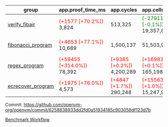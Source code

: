 | group | app.proof_time_ms | app.cycles | app.cells_used | leaf.proof_time_ms | leaf.cycles | leaf.cells_used |
| -- | -- | -- | -- | -- | -- | -- |
| [verify_fibair](https://github.com/openvm-org/openvm/blob/benchmark-results/benchmarks-dispatch/refs/heads/feat/opt-fri-reduce/verify_fibair-6258838933dd2fd0a51934185c903058df123d7b.md) |<span style='color: red'>(+1577 [+70.2%])</span> 3,824 |  513,325 | <span style='color: green'>(-27911 [-0.1%])</span> 19,357,842 |- | - | - |
| [fibonacci_program](https://github.com/openvm-org/openvm/blob/benchmark-results/benchmarks-dispatch/refs/heads/feat/opt-fri-reduce/fibonacci-6258838933dd2fd0a51934185c903058df123d7b.md) |<span style='color: red'>(+4653 [+77.1%])</span> 10,689 |  1,500,137 |  51,503,940 |<span style='color: red'>(+6048 [+80.1%])</span> 13,597 | <span style='color: red'>(+4624 [+0.3%])</span> 1,843,883 | <span style='color: green'>(-5104509 [-6.7%])</span> 70,600,752 |
| [regex_program](https://github.com/openvm-org/openvm/blob/benchmark-results/benchmarks-dispatch/refs/heads/feat/opt-fri-reduce/regex-6258838933dd2fd0a51934185c903058df123d7b.md) |<span style='color: red'>(+59455 [+314.0%])</span> 78,392 | <span style='color: red'>(+9385 [+0.2%])</span> 4,200,289 | <span style='color: red'>(+169837 [+0.1%])</span> 165,198,010 |<span style='color: red'>(+9070 [+50.8%])</span> 26,939 | <span style='color: red'>(+5884 [+0.2%])</span> 3,039,994 | <span style='color: green'>(-21506013 [-13.2%])</span> 141,944,601 |
| [ecrecover_program](https://github.com/openvm-org/openvm/blob/benchmark-results/benchmarks-dispatch/refs/heads/feat/opt-fri-reduce/ecrecover-6258838933dd2fd0a51934185c903058df123d7b.md) |<span style='color: red'>(+1975 [+76.0%])</span> 4,573 | <span style='color: red'>(+4847 [+1.7%])</span> 290,248 | <span style='color: red'>(+155632 [+1.0%])</span> 15,247,929 |<span style='color: red'>(+15159 [+69.5%])</span> 36,969 | <span style='color: red'>(+60130 [+1.4%])</span> 4,231,667 | <span style='color: green'>(-35967037 [-14.9%])</span> 205,603,896 |


Commit: https://github.com/openvm-org/openvm/commit/6258838933dd2fd0a51934185c903058df123d7b

[Benchmark Workflow](https://github.com/openvm-org/openvm/actions/runs/12913332688)
